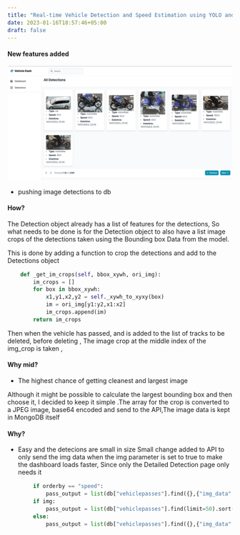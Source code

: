 ```yaml
---
title: "Real-time Vehicle Detection and Speed Estimation using YOLO and Deepsort : Part II"
date: 2023-01-16T18:57:46+05:00
draft: false
---
```



#### New features added 

![web-dashboard](https://raw.githubusercontent.com/Dharisd/dharisd.github.io/main/assets/images/part_two_min.png)
* pushing image detections to db 

#### How?

The Detection object already has a list of features for the detections, So what needs to be done is for the Detection object to also have a list image crops of the detections taken using the Bounding box Data from the model. 

This is done by adding a function to crop the detections and add to the Detections object 

```python
    def _get_im_crops(self, bbox_xywh, ori_img):
        im_crops = []
        for box in bbox_xywh:
            x1,y1,x2,y2 = self._xywh_to_xyxy(box)
            im = ori_img[y1:y2,x1:x2]
            im_crops.append(im)
        return im_crops
```


Then when the vehicle has passed, and is added to the list of tracks to be deleted, 
before deleting , The image crop at the middle index of the img_crop is taken ,

#### Why mid?
* The highest chance of getting cleanest and largest image  

Although it might be possible to calculate the largest bounding box and then choose it, I decided to keep it simple .The array for the crop is converted to a JPEG image, base64 encoded and send to the API,The image data is kept in MongoDB itself

#### Why?
* Easy and the detecions are small in size 
Small change added to API to only send the img data when the img parameter is set to true 
to make the dashboard loads faster, Since only the Detailed Detection page only needs it 

```python
        if orderby == "speed":
            pass_output = list(db["vehiclepasses"].find({},{"img_data":0},limit=50).sort("speed",-1))
        if img:
            pass_output = list(db["vehiclepasses"].find(limit=50).sort("timestamp",-1))
        else:
            pass_output = list(db["vehiclepasses"].find({},{"img_data":0},limit=50).sort("timestamp",-1))
```